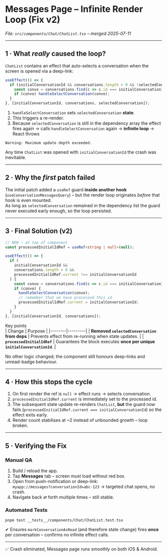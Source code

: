 # Messages Page – Infinite Render Loop **(Fix v2)**  
_File: `src/components/Chat/ChatList.tsx` – merged 2025-07-11_

---

## 1 · What *really* caused the loop?

`ChatList` contains an effect that auto-selects a conversation when the screen is opened via a deep-link:

```ts
useEffect(() => {
  if (initialConversationId && conversations.length > 0 && !selectedConversation) {
    const convo = conversations.find(c => c.id === initialConversationId);
    if (convo) handleSelectConversation(convo);
  }
}, [initialConversationId, conversations, selectedConversation]);
```

1. `handleSelectConversation` sets `selectedConversation` **state**.  
2. This triggers a re-render.  
3. Because `selectedConversation` is still in the dependency array the effect fires again → calls `handleSelectConversation` again → **infinite loop** → React throws  

```
Warning: Maximum update depth exceeded.
```

Any time `ChatList` was opened with `initialConversationId` the crash was inevitable.

---

## 2 · Why the *first* patch failed

The initial patch added a `useRef` guard **inside another hook** (`useConversationMessagesQuery`) – but the render loop originates *before* that hook is even mounted.  
As long as `selectedConversation` remained in the dependency list the guard never executed early enough, so the loop persisted.

---

## 3 · Final Solution (v2)

```ts
// NEW — at top of component
const processedInitialIdRef = useRef<string | null>(null);

useEffect(() => {
  if (
    initialConversationId &&
    conversations.length > 0 &&
    processedInitialIdRef.current !== initialConversationId
  ) {
    const convo = conversations.find(c => c.id === initialConversationId);
    if (convo) {
      handleSelectConversation(convo);
      // remember that we have processed this id
      processedInitialIdRef.current = initialConversationId;
    }
  }
}, [initialConversationId, conversations]);
```

Key points  
| Change | Purpose |
|--------|---------|
| **Removed `selectedConversation` from deps** | Prevents effect from re-running when state updates. |
| **`processedInitialIdRef`** | Guarantees the block executes **once per unique `initialConversationId`**. |

No other logic changed; the component still honours deep-links and unread-badge behaviour.

---

## 4 · How this stops the cycle

1. On first render the ref is `null` → effect runs → selects conversation.  
2. `processedInitialIdRef.current` is immediately set to the processed id.  
3. The subsequent state update re-renders `ChatList`, **but** the guard now fails (`processedInitialIdRef.current === initialConversationId`) so the effect exits early.  
4. Render count stabilises at ~2 instead of unbounded growth – loop broken.

---

## 5 · Verifying the Fix

### Manual QA
1. Build / reload the app.  
2. Tap **Messages** tab – screen must load without red box.  
3. Open from push-notification or deep-link:  
   `myapp://messages?conversationId=abc-123` → targeted chat opens, no crash.  
4. Navigate back ⇄ forth multiple times – still stable.

### Automated Tests  
`pnpm test __tests__/components/Chat/ChatList.test.tsx`

✔ Ensures `markConversationAsRead` (and therefore state change) fires **once** per conversation – confirms no infinite effect calls.

---

✅  Crash eliminated, Messages page runs smoothly on both iOS & Android.
